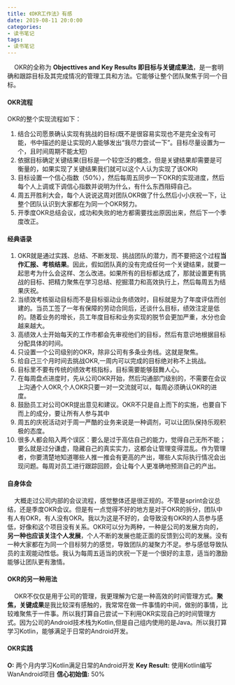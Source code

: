 ```yaml
---
title: 《OKR工作法》有感
date: 2019-08-11 20:0:00
categories: 
- 读书笔记
tags:
- 读书笔记
---
```

&#160;&#160;&#160;&#160;OKR的全称为 **Objecttives and Key Results 即目标与关键成果法**，是一套明确和跟踪目标及其完成情况的管理工具和方法。它能够让整个团队聚焦于同一个目标。  
<!-- more -->

#### OKR流程
OKR的整个实现流程如下：
1. 结合公司愿景确认实现有挑战的目标(既不是很容易实现也不是完全没有可能，书中描述的是让实现的人能够发出“我尽力尝试一下”。目标尽量设置为一个，且时间周期不能太短)
2. 依据目标确定关键结果(目标是一个较空泛的概念，但是关键结果却需要是可衡量的，如果实现了关键结果我们就可以这个人认为实现了该OKR)
3. 目标设置一个信心指数（50%），然后每周五同步一下OKR的实现进度，然后每个人上调或下调信心指数并说明为什么，有什么东西阻碍自己。
4. 周五开胜利大会，每个人说说这周对团队OKR做了什么然后小小庆祝一下，让整个团队认识到大家都在为同一个OKR努力。
5. 开季度OKR总结会议，成功和失败的地方都需要找出原因出来，然后下一个季度改正。
#### 经典语录  
1. OKR就是通过实践、总结、不断发现、挑战团队的潜力，而不要把这个过程**当作汇报、考核结果**。因此，假如团队真的没有完成任何一个关键结果，就要一起思考为什么会这样、怎么改进。如果所有的目标都达成了，那就设置更有挑战的目标、把精力聚焦在学习总结、挖掘潜力和高效执行上，然后每周五为结果庆祝。
2. 当绩效考核驱动目标而不是目标驱动业务绩效时，目标就是为了年度评估而创建的。当员工签了一年有保障的劳动合同后，还谈什么目标，绩效注定是低的。随着业务的增长，员工年度目标和业务实现的脱节会更加严重，水分也会越来越大。
3. 高绩效人士开始每天的工作市都会先审视他们的目标，然后有意识地根据目标分配具体的时间。
4. 只设置一个公司级别的OKR，除非公司有多条业务线。这就是聚焦。
5. 给自己三个月时间去挑战OKR,一周内可以完成的目标绝对称不上挑战。
6. 目标里不要有传统的绩效考核指标，目标需要能够鼓舞人心。
7. 在每周盘点进度时，先从公司OKR开始，然后沟通部门级别的，不需要在会议上沟通个人OKR,个人OKR只要一对一交流就可以，每周必须确认OKR的进度。
8. 鼓励员工对公司OKR提出意见和建议。OKR不只是自上而下的实施，也要自下而上的成分，要让所有人参与其中
9. 周五的庆祝活动对于周一严酷的业务来说是一种调剂，可以让团队保持乐观积极的态度。
10. 很多人都会陷入两个误区：要么是过于高估自己的能力，觉得自己无所不能；要么就是过分谦虚，隐藏自己的真实实力，这都会让管理变得混乱。作为管理者，你要清楚地知道哪些人推一推会有更高的产出，哪些人实际执行情况会出现问题。每周对员工进行跟踪回顾，会让每个人更准确地预测自己的产出。
#### 自身体会
&#160;&#160;&#160;&#160;大概走过公司内部的会议流程，感觉整体还是很正规的。不管是sprint会议总结，还是季度OKR会议。但是有一点觉得不好的地方是对于OKR的拆分，团队中有人有OKR，有人没有OKR。我以为这是不好的，会导致没有OKR的人员参与感低，好像和这个项目没有关系。OKR可以分为两种，一种是公司的发展方向的，**另一种也应该关注个人发展**，个人不断的发展也能正面的反馈到公司的发展。没有一种大家都在为同一个目标努力的感觉，导致团队的凝聚力不足。参与感低导致队员的主观能动性低。我认为每周五适当的庆祝一下是一个很好的主意，适当的激励能够让团队更有激情。
#### OKR的另一种用法
&#160;&#160;&#160;&#160;OKR不仅仅是用于公司的管理，我更理解为它是一种高效的时间管理方式。**聚焦，关键成果**是我比较深有感触的，我常常在做一件事情的中间，做别的事情，比较难聚焦于一件事。所以我打算自己尝试一下利用OKR实现自己的时间管理方式。因为公司的Android技术栈为Kotlin,但是自己组内使用的是Java。所以我打算学习Kotlin，能够满足于日常的Android开发。
#### OKR实践
**O:** 两个月内学习Kotlin满足日常的Android开发
**Key Result:** 使用Kotlin编写WanAndroid项目
**信心初始值:** 50%


